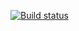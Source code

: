 [![Build status](https://ci.appveyor.com/api/projects/status/28g2v9je6viokk2p/branch/main?svg=true)](https://ci.appveyor.com/project/AlexandrAstahov/api-ci/branch/main)